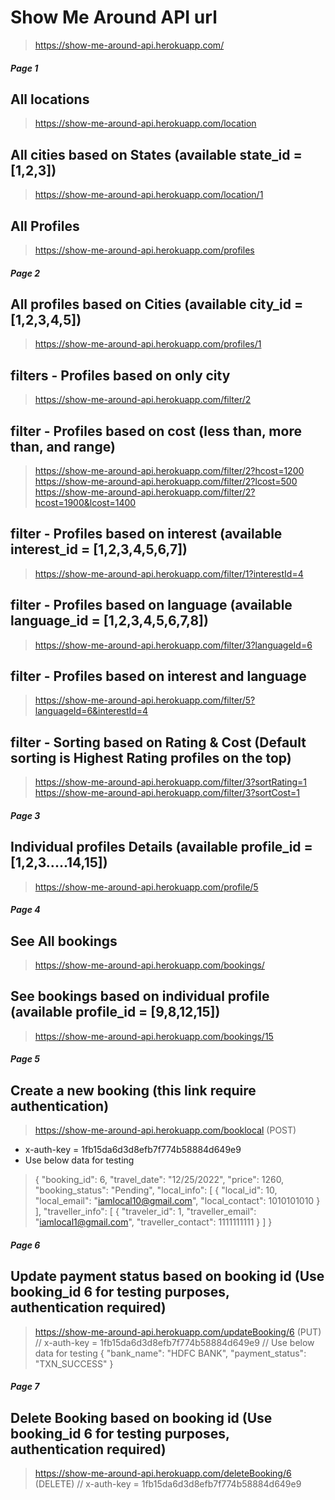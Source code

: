 # Show Me Around API url
> https://show-me-around-api.herokuapp.com/

##### Page 1
## All locations
> https://show-me-around-api.herokuapp.com/location
## All cities based on States (available state_id = [1,2,3])
> https://show-me-around-api.herokuapp.com/location/1
## All Profiles
> https://show-me-around-api.herokuapp.com/profiles

##### Page 2
## All profiles based on Cities (available city_id = [1,2,3,4,5])
> https://show-me-around-api.herokuapp.com/profiles/1
## filters - Profiles based on only city
> https://show-me-around-api.herokuapp.com/filter/2
## filter - Profiles based on cost (less than, more than, and range)
> https://show-me-around-api.herokuapp.com/filter/2?hcost=1200
> https://show-me-around-api.herokuapp.com/filter/2?lcost=500
> https://show-me-around-api.herokuapp.com/filter/2?hcost=1900&lcost=1400

## filter - Profiles based on interest (available interest_id = [1,2,3,4,5,6,7])
> https://show-me-around-api.herokuapp.com/filter/1?interestId=4

## filter - Profiles based on language (available language_id = [1,2,3,4,5,6,7,8])
> https://show-me-around-api.herokuapp.com/filter/3?languageId=6

## filter - Profiles based on interest and language
> https://show-me-around-api.herokuapp.com/filter/5?languageId=6&interestId=4

## filter - Sorting based on Rating & Cost (Default sorting is Highest Rating profiles on the top)
> https://show-me-around-api.herokuapp.com/filter/3?sortRating=1
> https://show-me-around-api.herokuapp.com/filter/3?sortCost=1


##### Page 3
## Individual profiles Details (available profile_id = [1,2,3.....14,15])
> https://show-me-around-api.herokuapp.com/profile/5


##### Page 4
## See All bookings
> https://show-me-around-api.herokuapp.com/bookings/
## See bookings based on individual profile (available profile_id = [9,8,12,15])
> https://show-me-around-api.herokuapp.com/bookings/15

##### Page 5
## Create a new booking (this link require authentication) 
> https://show-me-around-api.herokuapp.com/booklocal (POST)
- x-auth-key = 1fb15da6d3d8efb7f774b58884d649e9
- Use below data for testing
> {
    "booking_id": 6,
    "travel_date": "12/25/2022",
    "price": 1260,
    "booking_status": "Pending",
    "local_info": [
      {
        "local_id": 10,
        "local_email": "iamlocal10@gmail.com",
        "local_contact": 1010101010
      }
    ],
    "traveller_info": [
      {
        "traveler_id": 1,
        "traveller_email": "iamlocal1@gmail.com",
        "traveller_contact": 1111111111
      }
    ]
  }

##### Page 6
## Update payment status based on booking id (Use booking_id 6 for testing purposes, authentication required)
> https://show-me-around-api.herokuapp.com/updateBooking/6 (PUT)
// x-auth-key = 1fb15da6d3d8efb7f774b58884d649e9
// Use below data for testing
{
"bank_name": "HDFC BANK",
"payment_status": "TXN_SUCCESS"
}

##### Page 7

## Delete Booking based on booking id (Use booking_id 6 for testing purposes, authentication required)
> https://show-me-around-api.herokuapp.com/deleteBooking/6 (DELETE)
// x-auth-key = 1fb15da6d3d8efb7f774b58884d649e9
